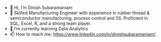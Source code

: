 - 👋 Hi, I’m Dinish Subaramaniam
- 🍒 Skilled Manufacturing Engineer with experience in rubber thread & semiconductor manufacturing, process control and 5S. Proficient in SQL, Excel, R, and a strong team player.
- 🌱 I’m currently learning Data Analytics
- 📫 How to reach me: https://www.linkedin.com/in/dinishsubaramaniam/

<!---
therealdinish/therealdinish is a ✨ special ✨ repository because its `README.md` (this file) appears on your GitHub profile.
You can click the Preview link to take a look at your changes.
--->
